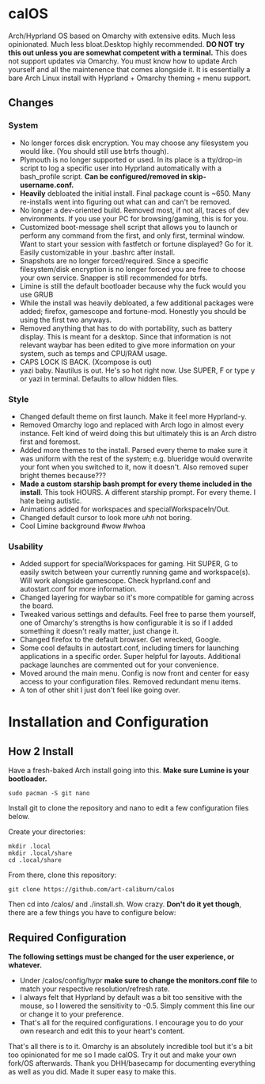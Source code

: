 # calOS
Arch/Hyprland OS based on Omarchy with extensive edits. Much less opinionated. Much less bloat.Desktop highly recommended. **DO NOT try this out unless you are somewhat competent with a terminal.** This does not support updates via Omarchy. You must know how to update Arch yourself and all the maintenence that comes alongside it. It is essentially a bare Arch Linux install with Hyprland + Omarchy theming + menu support.

## Changes

### System

* No longer forces disk encryption. You may choose any filesystem you would like. (You should still use btrfs though).
* Plymouth is no longer supported or used. In its place is a tty/drop-in script to log a specific user into Hyprland automatically with a bash_profile script. **Can be configured/removed in skip-username.conf.**
* **Heavily** debloated the initial install. Final package count is ~650. Many re-installs went into figuring out what can and can't be removed.
* No longer a dev-oriented build. Removed most, if not all, traces of dev environments. If you use your PC for browsing/gaming, this is for you.
* Customized boot-message shell script that allows you to launch or perform any command from the first, and only first, terminal window. Want to start your session with fastfetch or fortune displayed? Go for it. Easily customizable in your .bashrc after install.
* Snapshots are no longer forced/required. Since a specific filesystem/disk encryption is no longer forced you are free to choose your own service. Snapper is still recommended for btrfs.
* Limine is still the default bootloader because why the fuck would you use GRUB
* While the install was heavily debloated, a few additional packages were added; firefox, gamescope and fortune-mod. Honestly you should be using the first two anyways.
* Removed anything that has to do with portability, such as battery display. This is meant for a desktop. Since that information is not relevant waybar has been edited to give more information on your system, such as temps and CPU/RAM usage.
* CAPS LOCK IS BACK. (Xcompose is out)
* yazi baby. Nautilus is out. He's so hot right now. Use SUPER, F or type y or yazi in terminal. Defaults to allow hidden files.

### Style

* Changed default theme on first launch. Make it feel more Hyprland-y.
* Removed Omarchy logo and replaced with Arch logo in almost every instance. Felt kind of weird doing this but ultimately this is an Arch distro first and foremost.
* Added more themes to the install. Parsed every theme to make sure it was uniform with the rest of the system; e.g. blueridge would overwrite your font when you switched to it, now it doesn't. Also removed super bright themes because???
* **Made a custom starship bash prompt for every theme included in the install**. This took HOURS. A different starship prompt. For every theme. I hate being autistic.
* Animations added for workspaces and specialWorkspaceIn/Out.
* Changed default cursor to look more _uhh_ not boring.
* Cool Limine background #wow #whoa

### Usability

* Added support for specialWorkspaces for gaming. Hit SUPER, G to easily switch between your currently running game and workspace(s). Will work alongside gamescope. Check hyprland.conf and autostart.conf for more information.
* Changed layering for waybar so it's more compatible for gaming across the board.
* Tweaked various settings and defaults. Feel free to parse them yourself, one of Omarchy's strengths is how configurable it is so if I added something it doesn't really matter, just change it.
* Changed firefox to the default browser. Get wrecked, Google.
* Some cool defaults in autostart.conf, including timers for launching applications in a specific order. Super helpful for layouts. Additional package launches are commented out for your convenience.
* Moved around the main menu. Config is now front and center for easy access to your configuration files. Removed redundant menu items.
* A ton of other shit I just don't feel like going over.

# Installation and Configuration

## How 2 Install

Have a fresh-baked Arch install going into this. **Make sure Lumine is your bootloader.**
```
sudo pacman -S git nano
```
Install git to clone the repository and nano to edit a few configuration files below.

Create your directories:
```
mkdir .local
mkdir .local/share
cd .local/share
```

From there, clone this repository:

```
git clone https://github.com/art-caliburn/calos
```
Then cd into /calos/ and ./install.sh. Wow crazy. **Don't do it yet though**, there are a few things you have to configure below:

## Required Configuration

**The following settings must be changed for the user experience, or whatever.**

* Under /calos/config/hypr **make sure to change the monitors.conf file** to match your respective resolution/refresh rate.
* I always felt that Hyprland by default was a bit too sensitive with the mouse, so I lowered the sensitivity to -0.5. Simply comment this line our or change it to your preference.
* That's all for the required configurations. I encourage you to do your own research and edit this to your heart's content.


That's all there is to it. Omarchy is an absolutely incredible tool but it's a bit too opinionated for me so I made calOS. Try it out and make your own fork/OS afterwards. Thank you DHH/basecamp for documenting everything as well as you did. Made it super easy to make this.
